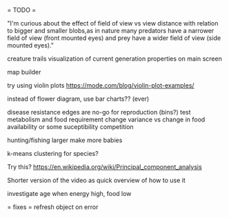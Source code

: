 = TODO =

"I'm curious about the effect of field of view vs view distance with relation to bigger and smaller blobs,as in nature many predators have a narrower field of view (front mounted eyes) and prey have a wider field of view (side mounted eyes)."

creature trails
visualization of current generation properties on main screen

map builder

try using violin plots
https://mode.com/blog/violin-plot-examples/

instead of flower diagram, use bar charts?? (ever)


disease resistance
edges are no-go for reproduction (bins?)
test metabolism and food requirement
change variance vs change in food availability or some suceptibility
competition


hunting/fishing larger make more babies

k-means clustering for species?

Try this?
https://en.wikipedia.org/wiki/Principal_component_analysis


Shorter version of the video as quick overview of how to use it

investigate age when energy high, food low

= fixes =
refresh object on error
